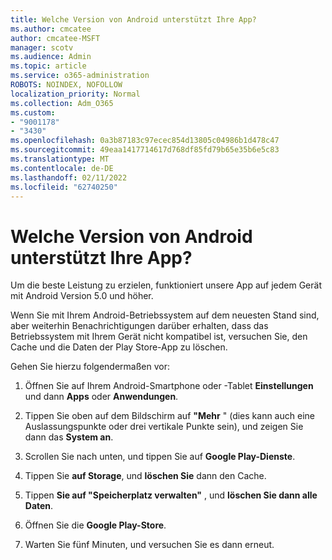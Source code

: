 ```yaml
---
title: Welche Version von Android unterstützt Ihre App?
ms.author: cmcatee
author: cmcatee-MSFT
manager: scotv
ms.audience: Admin
ms.topic: article
ms.service: o365-administration
ROBOTS: NOINDEX, NOFOLLOW
localization_priority: Normal
ms.collection: Adm_O365
ms.custom:
- "9001178"
- "3430"
ms.openlocfilehash: 0a3b87183c97ecec854d13805c04986b1d478c47
ms.sourcegitcommit: 49eaa1417714617d768df85fd79b65e35b6e5c83
ms.translationtype: MT
ms.contentlocale: de-DE
ms.lasthandoff: 02/11/2022
ms.locfileid: "62740250"
---
```

# <a name="what-version-of-android-does-your-app-support"></a>Welche Version von Android unterstützt Ihre App?

Um die beste Leistung zu erzielen, funktioniert unsere App auf jedem Gerät mit Android Version 5.0 und höher.

Wenn Sie mit Ihrem Android-Betriebssystem auf dem neuesten Stand sind, aber weiterhin Benachrichtigungen darüber erhalten, dass das Betriebssystem mit Ihrem Gerät nicht kompatibel ist, versuchen Sie, den Cache und die Daten der Play Store-App zu löschen.

Gehen Sie hierzu folgendermaßen vor: 

1. Öffnen Sie auf Ihrem Android-Smartphone oder -Tablet **Einstellungen** und dann **Apps** oder **Anwendungen**.

2. Tippen Sie oben auf dem Bildschirm auf **"Mehr** " (dies kann auch eine Auslassungspunkte oder drei vertikale Punkte sein), und zeigen Sie dann das **System an**. 

3. Scrollen Sie nach unten, und tippen Sie auf **Google Play-Dienste**. 

4. Tippen Sie **auf Storage**, und **löschen Sie** dann den Cache. 

5. Tippen **Sie auf "Speicherplatz verwalten"** , und **löschen Sie dann alle Daten**. 

6. Öffnen Sie die **Google Play-Store**. 

7. Warten Sie fünf Minuten, und versuchen Sie es dann erneut. 